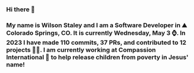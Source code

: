 ### Hi there 👋

### My name is Wilson Staley and I am a Software Developer in ⛰ Colorado Springs, CO.  It is currently Wednesday, May 3 ⌚. In 2023 I have made 110 commits, 37 PRs, and contributed to 12 projects 👨‍💻. I am currently working at Compassion International 🏢 to help release children from poverty in Jesus' name!